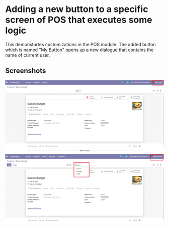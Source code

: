 # Adding a new button to a specific screen of POS that executes some logic
This demonstartes customizations in the POS module. The added button which is named "My Button" opens up a new dialogue that contains the name of current user.

## Screenshots

<picture>
 <img alt="Screenshot1" src="https://raw.githubusercontent.com/ambientWave/Odoo-Frontend-Backend-Customization/modifyActionButtonMenuItemsUsingJS/custom/modifyActionButtonMenuItemsUsingJS.png">
</picture>

<picture>
 <img alt="Screenshot2" src="https://raw.githubusercontent.com/ambientWave/Odoo-Frontend-Backend-Customization/modifyActionButtonMenuItemsUsingJS/custom/modifyActionButtonMenuItemsUsingJS2.png">
</picture>

